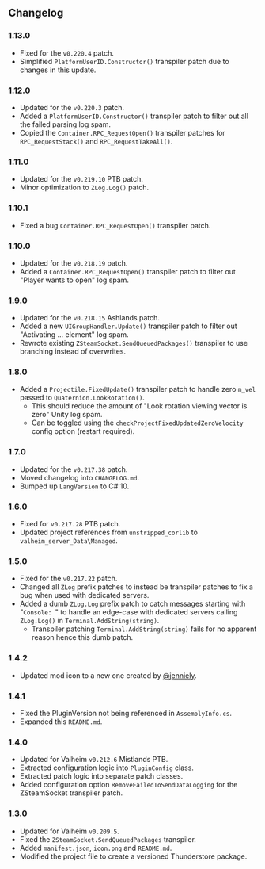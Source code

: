 ## Changelog

### 1.13.0

  * Fixed for the `v0.220.4` patch.
  * Simplified `PlatformUserID.Constructor()` transpiler patch due to changes in this update.

### 1.12.0

  * Updated for the `v0.220.3` patch.
  * Added a `PlatformUserID.Constructor()` transpiler patch to filter out all the failed parsing log spam.
  * Copied the `Container.RPC_RequestOpen()` transpiler patches for `RPC_RequestStack()` and `RPC_RequestTakeAll()`.

### 1.11.0

  * Updated for the `v0.219.10` PTB patch.
  * Minor optimization to `ZLog.Log()` patch.

### 1.10.1

  * Fixed a bug `Container.RPC_RequestOpen()` transpiler patch.

### 1.10.0

  * Updated for the `v0.218.19` patch.
  * Added a `Container.RPC_RequestOpen()` transpiler patch to filter out "Player wants to open" log spam.

### 1.9.0

  * Updated for the `v0.218.15` Ashlands patch.
  * Added a new `UIGroupHandler.Update()` transpiler patch to filter out "Activating ... element" log spam.
  * Rewrote existing `ZSteamSocket.SendQueuedPackages()` transpiler to use branching instead of overwrites.

### 1.8.0

  * Added a `Projectile.FixedUpdate()` transpiler patch to handle zero `m_vel` passed to `Quaternion.LookRotation()`.
    * This should reduce the amount of "Look rotation viewing vector is zero" Unity log spam.
    * Can be toggled using the `checkProjectFixedUpdatedZeroVelocity` config option (restart required).

### 1.7.0

  * Updated for the `v0.217.38` patch.
  * Moved changelog into `CHANGELOG.md`.
  * Bumped up `LangVersion` to C# 10.

### 1.6.0

  * Fixed for `v0.217.28` PTB patch.
  * Updated project references from `unstripped_corlib` to `valheim_server_Data\Managed`.

### 1.5.0

  * Fixed for the `v0.217.22` patch.
  * Changed all `ZLog` prefix patches to instead be transpiler patches to fix a bug when used with dedicated servers.
  * Added a dumb `ZLog.Log` prefix patch to catch messages starting with "`Console: `" to handle an edge-case with
    dedicated servers calling `ZLog.Log()` in `Terminal.AddString(string)`.
    * Transpiler patching `Terminal.AddString(string)` fails for no apparent reason hence this dumb patch.

### 1.4.2

  * Updated mod icon to a new one created by [@jenniely](https://twitter.com/jenniely).

### 1.4.1

  * Fixed the PluginVersion not being referenced in `AssemblyInfo.cs`.
  * Expanded this `README.md`.

### 1.4.0

  * Updated for Valheim `v0.212.6` Mistlands PTB.
  * Extracted configuration logic into `PluginConfig` class.
  * Extracted patch logic into separate patch classes.
  * Added configuration option `RemoveFailedToSendDataLogging` for the ZSteamSocket transpiler patch.

### 1.3.0

  * Updated for Valheim `v0.209.5`.
  * Fixed the `ZSteamSocket.SendQueuedPackages` transpiler.
  * Added `manifest.json`, `icon.png` and `README.md`.
  * Modified the project file to create a versioned Thunderstore package.
